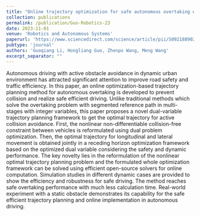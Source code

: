 ```yaml
---
title: "Online trajectory optimization for safe autonomous overtaking with active obstacle avoidance"
collection: publications
permalink: /publication/Guo-Robotics-23
date: 2023-11-01
venue: 'Robotics and Autonomous Systems'
paperurl: 'https://www.sciencedirect.com/science/article/pii/S0921889023001677'
pubtype: 'journal'
authors: 'Guoqiang Li, Hongliang Guo, Zhenpo Wang, Meng Wang'
excerpt_separator: ""
---
```


Autonomous driving with active obstacle avoidance in dynamic urban environment has attracted significant attention to improve road safety and traffic efficiency. In this paper, an online optimization-based trajectory planning method for autonomous overtaking is developed to prevent collision and realize safe efficient driving. Unlike traditional methods which solve the overtaking problem with segmented reference path in multi-stages with integer variables, this paper proposes a novel dual-variable trajectory planning framework to get the optimal trajectory for active collision avoidance. First, the nonlinear non-differentiable collision-free constraint between vehicles is reformulated using dual problem optimization. Then, the optimal trajectory for longitudinal and lateral movement is obtained jointly in a receding horizon optimization framework based on the optimized dual variable considering the safety and dynamic performance. The key novelty lies in the reformulation of the nonlinear optimal trajectory planning problem and the formulated whole optimization framework can be solved using efficient open-source solvers for online computation. Simulation studies in different dynamic cases are provided to show the efficiency and robustness for safe driving. The method reaches safe overtaking performance with much less calculation time. Real-world experiment with a static obstacle demonstrates its capability for the safe efficient trajectory planning and online implementation in autonomous driving.
